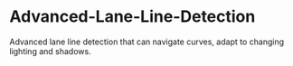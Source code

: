 # Advanced-Lane-Line-Detection

Advanced lane line detection that can navigate curves, adapt to changing lighting and shadows.
